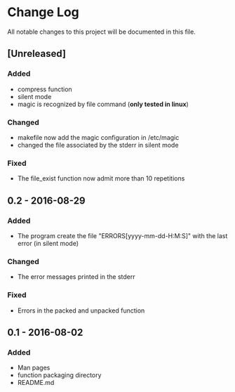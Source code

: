 # Change Log
All notable changes to this project will be documented in this file.

## [Unreleased]
### Added
- compress function
- silent mode
- magic is recognized by file command (__only tested in linux__)
 
### Changed
- makefile now add the magic configuration in /etc/magic
- changed the file associated by the stderr in silent mode

### Fixed
- The file_exist function now admit more than 10 repetitions

## 0.2 - 2016-08-29
### Added
- The program create the file "ERRORS[yyyy-mm-dd-H:M:S]" with the last error (in silent mode)
### Changed
- The error messages printed in the stderr
### Fixed
- Errors in the packed and unpacked function

## 0.1 - 2016-08-02
### Added
- Man pages
- function packaging directory
- README.md
